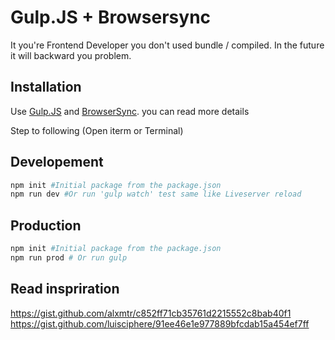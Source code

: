# Gulp.JS + Browsersync

It you're Frontend Developer you don't used bundle / compiled. In the future it will backward you problem.

## Installation

Use [Gulp.JS](https://gulpjs.com/) and [BrowserSync](https://browsersync.io/docs/gulp). you can read more details

Step to following (Open iterm or Terminal)

## Developement
```bash
npm init #Initial package from the package.json
npm run dev #Or run 'gulp watch' test same like Liveserver reload 
```

## Production

```python
npm init #Initial package from the package.json
npm run prod # Or run gulp
```

## Read inspriration 
https://gist.github.com/alxmtr/c852ff71cb35761d2215552c8bab40f1
https://gist.github.com/luisciphere/91ee46e1e977889bfcdab15a454ef7ff